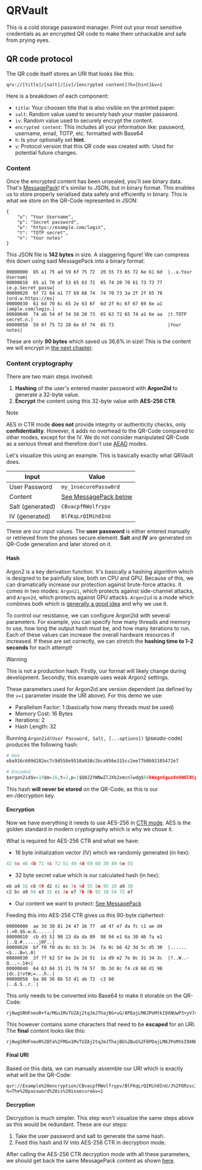 # QRVault

This is a cold storage password manager. Print out your most sensitive credentials as an encrypted QR code to make them unhackable and safe from prying eyes.

## QR code protocol
The QR code itself stores an URI that looks like this:
```
qrv://[title]/[salt]/[iv]/[encrypted content]?h=[hint]&v=1
```
Here is a breakdown of each component:
- `title`: Your choosen title that is also visible on the printed paper.
- `salt`: Random value used to securely hash your master password.
- `iv`: Random value used to securely encrypt the content.
- `encrypted content`: This includes all your information like: password, username, email, TOTP, etc. formatted with Base64
- `h`: Is your optionally set **hint**.
- `v`: Protocol version that this QR code was created with. Used for potential future changes.

### Content
Once the encrypted content has been unsealed, you'll see binary data. That's [MessagePack](https://msgpack.org/)! It's similar to JSON, but in binary format. This enables us to store properly serialised data safely and efficiently in binary. This is what we store on the QR-Code represented in JSON:
```json5
{
    "u": "Your Username",
    "p": "Secret password",
    "w": "https://example.com/login",
    "t": "TOTP secret",
    "n": "Your notes"
}
```
This JSON file is **142 bytes** in size. A staggering figure! We can compress this down using said MessagePack into a binary format:
```
00000000  85 a1 75 ad 59 6f 75 72  20 55 73 65 72 6e 61 6d  |..u.Your Usernam|
00000010  65 a1 70 af 53 65 63 72  65 74 20 70 61 73 73 77  |e.p.Secret passw|
00000020  6f 72 64 a1 77 b9 68 74  74 70 73 3a 2f 2f 65 78  |ord.w.https://ex|
00000030  61 6d 70 6c 65 2e 63 6f  6d 2f 6c 6f 67 69 6e a1  |ample.com/login.|
00000040  74 ab 54 4f 54 50 20 73  65 63 72 65 74 a1 6e aa  |t.TOTP secret.n.|
00000050  59 6f 75 72 20 6e 6f 74  65 73                    |Your notes|
```
These are only **90 bytes** which saved us 36,6% in size! This is the content we will encrypt in [the next chapter](#content-cryptography).

### Content cryptography
There are two main steps involved:
1. **Hashing** of the user's entered master password with **Argon2id** to generate a 32-byte value.
2. **Encrypt** the content using this 32-byte value with **AES-256 CTR**.

> [!NOTE]
> AES in CTR mode **does not** provide integrity or authenticity checks, only **confidentiality**. However, it adds no overhead to the QR-Code compared to other modes, except for the IV. We do not consider manipulated QR-Code as a serious threat and therefore don't use [AEAD](https://en.wikipedia.org/wiki/Block_cipher_mode_of_operation#Authenticated_encryption_with_additional_data_(AEAD)_modes) modes.

Let's visualize this using an example. This is basically exactly what QRVault does.

| Input | Value |
| ----- | ----- |
| User Password | `my_1nsecurePassw0rd` |
| Content | [See MessagePack below](#what-is-in-the-encrypted-content) |
| Salt (generated) | `CBvacpfRWolfrypv` |
| IV (generated) | `BlFKqLrQIMih0InU` |

These are our input values. The **user password** is either entered manually or retrieved from the phones secure element. **Salt** and **IV** are generated on QR-Code generation and later stored on it.

#### Hash
Argon2 is a key derivation function. It's basically a hashing algorithm which is designed to be painfully slow, both on CPU and GPU. Because of this, we can dramatically increase our protection against brute-force attacks. It comes in two modes: `Argon2i`, which protects against side-channel attacks, and `Argon2d`, which protects against GPU attacks. `Argon2id` is a mode which combines both which is [generally a good idea](https://cheatsheetseries.owasp.org/cheatsheets/Password_Storage_Cheat_Sheet.html#argon2id) and why we use it.

To control our resistance, we can configure Argon2id with several parameters. For example, you can specify how many threads and memory to use, how long the output hash must be, and how many iterations to run. Each of these values can increase the overall hardware resources if increased. If these are set correctly, we can stretch the **hashing time to 1-2 seconds** for each attempt!

> [!WARNING]
> This is not a production hash. Firstly, our format will likely change during development. Secondly, this example uses weak Argon2 settings.

These parameters used for Argon2id are version dependent (as defined by the `v=1` parameter inside the URI above). For this demo we use:
- Parallelism Factor: 1 (basically how many threads must be used)
- Memory Cost: 16 Bytes
- Iterations: 2
- Hash Length: 32

Running `Argon2id(User Password, Salt, [...options])` (pseudo-code) produces the following hash:
```python
# Hex
eba916c609d282ec7c9d558e9510a938c2bca956e315cc2ee77b0b92105472e7

# Encoded
$argon2id$v=19$m=16,t=2,p=1$Q0J2YWNwZlJXb2xmcnlwdg$66kWxgnSgux8nVWOlRCpOMK8qVbjFcwu53sLkhBUcuc
```
This hash **will never be stored** on the QR-Code, as this is our en-/decryption key.

#### Encryption
Now we have everything it needs to use AES-256 in [CTR mode](https://en.wikipedia.org/wiki/Block_cipher_mode_of_operation#Counter_(CTR)). AES is the golden standard in modern cryptography which is why we chose it.

What is required for AES-256 CTR and what we have:
- 16 byte initialization vector (IV) which we randomly generated (in hex):
```python
42 6c 46 4b 71 4c 72 51 49 4d 69 68 30 49 6e 55
```
- 32 byte secret value which is our calculated hash (in hex):
```python
eb a9 16 c6 09 d2 82 ec 7c 9d 55 8e 95 10 a9 38
c2 bc a9 56 e3 15 cc 2e e7 7b 0b 92 10 54 72 e7
```
- Our content we want to protect: [See MessagePack](#what-is-in-the-encrypted-content)

Feeding this into AES-256 CTR gives us this 90-byte ciphertext:
```hex
00000000  ae 3d 30 81 24 47 16 77  a8 47 e7 da fc c1 ae d4  |.=0.$G.w.G......|
00000010  cb d3 51 90 23 da da 89  98 94 e1 6a 30 46 fa e1  |..Q.#......j0F..|
00000020  bf f0 f0 da 8c b3 3c 24  fa 0c b6 42 3d 5c d5 30  |......<$...B=\.0|
00000030  3f 7f b2 57 be 2e 2d 51  1a d9 e2 7e 0c 31 34 3c  |?..W..-Q...~.14<|
00000040  64 63 84 31 21 76 74 57  3b 3d 8c f4 c8 68 d1 98  |dc.1!vtW;=...h..|
00000050  ba 86 36 8b 53 d1 ab 72  c3 60                    |..6.S..r.`|
```

This only needs to be converted into Base64 to make it storable on the QR-Code:
```
rj0wgSRHFneoR+fa/MGu1MvTUZAj2tqJmJThajBG+uG/8PDajLM8JPoMtkI9XNUwP3+yV74uLVEa2eJ+DDE0PGRjhDEhdnRXOz2M9Mho0Zi6hjaLU9GrcsNg
````
This however contains some characters that need to be **escaped** for an URI. The **final** content looks like this:
```
rj0wgSRHFneoR%2Bfa%2FMGu1MvTUZAj2tqJmJThajBG%2BuG%2F8PDajLM8JPoMtkI9XNUwP3%2ByV74uLVEa2eJ%2BDDE0PGRjhDEhdnRXOz2M9Mho0Zi6hjaLU9GrcsNg
```

#### Final URI
Based on this data, we can manually assemble our URI which is exactly what will be the QR-Code:
```url
qvr://Example%20encryption/CBvacpfRWolfrypv/BlFKqLrQIMih0InU/J%2FORzsc1RBz95w3NMoLGGonrsZSxzIITnk%2FwkkgZm7wt6Y0vbQRpkphZBVAFdorrjldCSnoMlXQ9M2XcqD94BcxCZkYSABB0J7xu5NgBKYKx6sLB6w3sWOx7uvzeyDo1?h=The%20password%20is%20insecure&v=1
```

#### Decryption
Decryption is much simpler. This step won't visualize the same steps above as this would be redundant. These are our steps:
1. Take the user password and salt to generate the same hash.
2. Feed this hash and IV into AES-256 CTR in decryption mode.

After calling the AES-256 CTR decryption mode with all these parameters, we should get back the same MessagePack content as shown [here](#what-is-in-the-encrypted-content).
